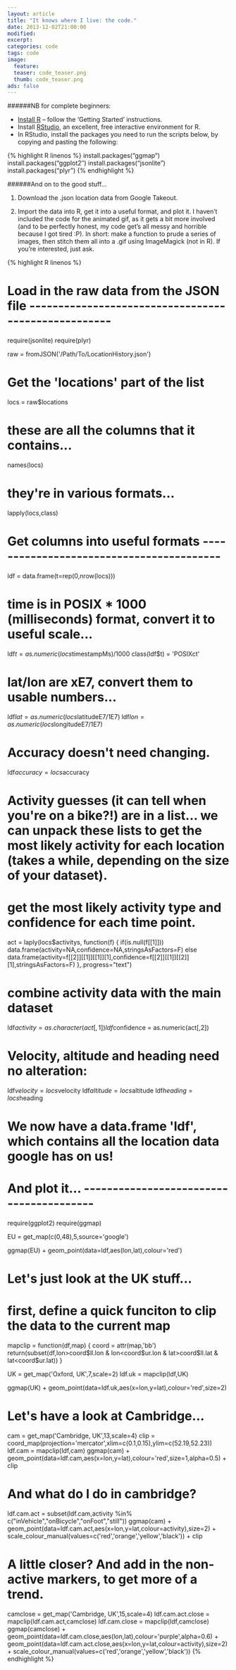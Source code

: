 ```yaml
---
layout: article
title: "It knows where I live: the code."
date: 2013-12-02T21:00:00
modified:
excerpt:
categories: code
tags: code
image:
  feature:
  teaser: code_teaser.png
  thumb: code_teaser.png
ads: false
---
```


######NB for complete beginners:

- [Install R](http://www.r-project.org/) – follow the ‘Getting Started’ instructions.
- Install [RStudio](http://www.rstudio.com/), an excellent, free interactive environment for R.
- In RStudio, install the packages you need to run the scripts below, by copying and pasting the following:

{% highlight R linenos %}
install.packages(“ggmap”)
install.packages(“ggplot2″)
install.packages(“jsonlite”)
install.packages(“plyr”)
{% endhighlight %}

######And on to the good stuff...
1) Download the .json location data from Google Takeout.

2) Import the data into R, get it into a useful format, and plot it.  I haven’t included the code for the animated gif, as it gets a bit more involved (and to be perfectly honest, my code get’s all messy and horrible because I got tired :P). In short: make a function to prude a series of images, then stitch them all into a .gif using ImageMagick (not in R). If you’re interested, just ask.

{% highlight R linenos %}
# Load in the raw data from the JSON file ----------------------------------------------------
require(jsonlite)
require(plyr)

raw = fromJSON('/Path/To/LocationHistory.json')

# Get the 'locations' part of the list
locs = raw$locations

# these are all the columns that it contains...
names(locs)
# they're in various formats...
lapply(locs,class)

# Get columns into useful formats -----------------------------------------

ldf = data.frame(t=rep(0,nrow(locs)))

# time is in POSIX * 1000 (milliseconds) format, convert it to useful scale...
ldf$t = as.numeric(locs$timestampMs)/1000
class(ldf$t) = 'POSIXct'

# lat/lon are xE7, convert them to usable numbers...
ldf$lat = as.numeric(locs$latitudeE7/1E7)
ldf$lon = as.numeric(locs$longitudeE7/1E7)

# Accuracy doesn't need changing.
ldf$accuracy = locs$accuracy

# Activity guesses (it can tell when you're on a bike?!) are in a list... we can unpack these lists to get the most likely activity for each location (takes a while, depending on the size of your dataset).

# get the most likely activity type and confidence for each time point.
act = laply(locs$activitys, function(f) {
 if(is.null(f[[1]])) data.frame(activity=NA,confidence=NA,stringsAsFactors=F) else data.frame(activity=f[[2]][[1]][[1]][1],confidence=f[[2]][[1]][[2]][1],stringsAsFactors=F)
},.progress="text")

# combine activity data with the main dataset
ldf$activity = as.character(act[,1])
ldf$confidence = as.numeric(act[,2])

# Velocity, altitude and heading need no alteration:
ldf$velocity = locs$velocity
ldf$altitude = locs$altitude
ldf$heading = locs$heading

# We now have a data.frame 'ldf', which contains all the location data google has on us!

# And plot it... ----------------------------------------

require(ggplot2)
require(ggmap)

EU = get_map(c(0,48),5,source='google')

ggmap(EU) + geom_point(data=ldf,aes(lon,lat),colour='red')

# Let's just look at the UK stuff...

# first, define a quick funciton to clip the data to the current map
mapclip = function(df,map) {
 coord = attr(map,'bb')
 return(subset(df,lon>coord$ll.lon & lon<coord$ur.lon & lat>coord$ll.lat & lat<coord$ur.lat))
}

UK = get_map('Oxford, UK',7,scale=2)
ldf.uk = mapclip(ldf,UK)

ggmap(UK) + geom_point(data=ldf.uk,aes(x=lon,y=lat),colour='red',size=2)

# Let's have a look at Cambridge...

cam = get_map('Cambridge, UK',13,scale=4)
clip = coord_map(projection='mercator',xlim=c(0.1,0.15),ylim=c(52.19,52.23))
ldf.cam = mapclip(ldf,cam)
ggmap(cam) + geom_point(data=ldf.cam,aes(x=lon,y=lat),colour='red',size=1,alpha=0.5) + clip

# And what do I do in cambridge?
ldf.cam.act = subset(ldf.cam,activity %in% c("inVehicle","onBicycle","onFoot","still"))
ggmap(cam) + geom_point(data=ldf.cam.act,aes(x=lon,y=lat,colour=activity),size=2) + scale_colour_manual(values=c('red','orange','yellow','black')) + clip

# A little closer? And add in the non-active markers, to get more of a trend.
camclose = get_map('Cambridge, UK',15,scale=4)
ldf.cam.act.close = mapclip(ldf.cam.act,camclose)
ldf.cam.close = mapclip(ldf,camclose)
ggmap(camclose) + geom_point(data=ldf.cam.close,aes(lon,lat),colour='purple',alpha=0.6) + geom_point(data=ldf.cam.act.close,aes(x=lon,y=lat,colour=activity),size=2) + scale_colour_manual(values=c('red','orange','yellow','black'))
{% endhighlight %}

